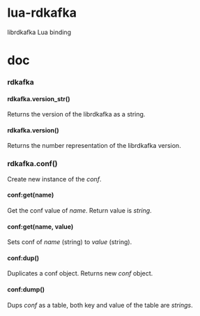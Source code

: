 # lua-rdkafka
librdkafka Lua binding

# doc
###  rdkafka
####  rdkafka.version_str()
Returns the version of the librdkafka as a string.

####  rdkafka.version()
Returns the number representation of the librdkafka version.

### rdkafka.conf()
Create new instance of the *conf*.

#### conf:get(name)
Get the conf value of *name*. Return value is _string_.

#### conf:get(name, value)
Sets conf of *name* (string) to *value* (string).

#### conf:dup()
Duplicates a conf object. Returns new *conf* object.

#### conf:dump()
Dups *conf* as a table, both key and value of the table are _strings_.
